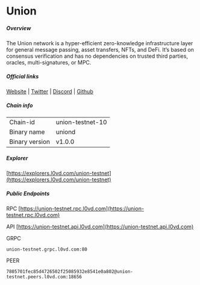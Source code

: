 # Union


##### Overview
The Union network is a hyper-efficient zero-knowledge infrastructure layer for general message passing, asset transfers, NFTs, and DeFi. It’s based on consensus verification and has no dependencies on trusted third parties, oracles, multi-signatures, or MPC.


##### Official links
[Website](https://union.build/) | [Twitter](https://x.com/union_build) | [Discord](https://discord.union.build/) | [Github]()

##### Chain info

|  |  |
| ------ | ------ |
| Chain-id | union-testnet-10 |
| Binary name | uniond |
| Binary version | v1.0.0 |

##### Explorer
[https://explorers.l0vd.com/union-testnet](https://explorers.l0vd.com/union-testnet)

##### Public Endpoints
RPC
[https://union-testnet.rpc.l0vd.com](https://union-testnet.rpc.l0vd.com)

API
[https://union-testnet.api.l0vd.com](https://union-testnet.api.l0vd.com)

GRPC
```
union-testnet.grpc.l0vd.com:80
```

PEER
```
7805701fec85d4726502f25085932e8541e0a802@union-testnet.peers.l0vd.com:18656
```
